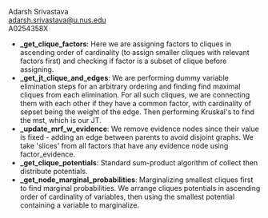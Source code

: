 Adarsh Srivastava  
adarsh.srivastava@u.nus.edu  
A0254358X

- **_get_clique_factors**: Here we are assigning factors to cliques in ascending  order of cardinality (to assign smaller cliques with relevant factors first) and checking if factor is a subset of clique before assigning.
- **_get_jt_clique_and_edges**: We are performing dummy variable elimination steps for an arbitrary ordering and finding find maximal cliques from each elimination. For all such cliques, we are connecting them with each other if they have a common factor, with cardinality of sepset being the weight of the edge. Then performing Kruskal's to find the mst, which is our JT.
- **_update_mrf_w_evidence**: We remove evidence nodes since their value is fixed - adding an edge between parents to avoid disjoint graphs. We take 'slices' from all factors that have any evidence node using factor_evidence. 
- **_get_clique_potentials**: Standard sum-product algorithm of collect then distribute potentials.
- **_get_node_marginal_probabilities**: Marginalizing smallest cliques first to find marginal probabilities. We arrange cliques potentials in ascending order of cardinality of variables, then using the smallest potential containing a variable to marginalize.